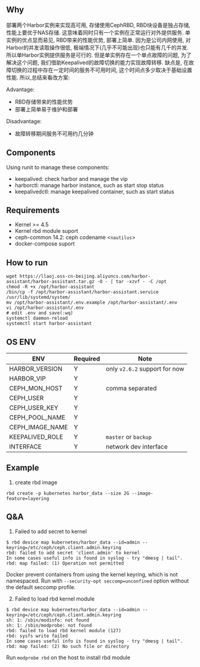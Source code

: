 ## Why

部署两个Harbor实例来实现高可用, 存储使用CephRBD, RBD块设备是独占存储, 性能上要优于NAS存储.
这意味着同时只有一个实例在正常运行对外提供服务. 单实例的优点显而易见, RBD带来的性能优势, 部署上简单. 因为是公司内网使用, 对Harbor的并发读取操作很低, 极端情况下(几乎不可能出现)也只能有几千的并发. 所以单Harbor实例提供服务是可行的.
但是单实例存在一个单点故障的问题, 为了解决这个问题, 我们借助Keepalived的故障切换的能力实现故障转移. 缺点是, 在故障切换的过程中存在一定时间的服务不可用时间, 这个时间点多少取决于基础设置性能. 所以,总结来看改方案:

Advantage:

- RBD存储带来的性能优势
- 部署上简单易于维护和部署

Disadvantage:

- 故障转移期间服务不可用约几分钟

## Components

Using runit to manage these components:

- keepalived: check harbor and manage the vip
- harborctl: manage harbor instance, such as start stop status
- keepalivedctl: manage keepalived container, such as start status

## Requirements

- Kernel >= 4.5
- Kernel rbd module suport
- ceph-common 14.2: ceph codename <`nautilus`>
- docker-compose suport

## How to run

```shell
wget https://llaoj.oss-cn-beijing.aliyuncs.com/harbor-assistant/harbor-assistant.tar.gz -O - | tar -xzvf - -C /opt
chmod -R +x /opt/harbor-assistant
/bin/cp -f /opt/harbor-assistant/harbor-assistant.service /usr/lib/systemd/system/
mv /opt/harbor-assistant/.env.example /opt/harbor-assistant/.env
vi /opt/harbor-assistant/.env
# edit .env and save(:wq)
systemctl daemon-reload
systemctl start harbor-assistant
```

## OS ENV

| ENV             | Required | Note                          |
| --------------- | -------- | ----------------------------- |
| HARBOR_VERSION  | Y        | only `v2.6.2` support for now |
| HARBOR_VIP      | Y        |                               |
| CEPH_MON_HOST   | Y        | comma separated               |
| CEPH_USER       | Y        |                               |
| CEPH_USER_KEY   | Y        |                               |
| CEPH_POOL_NAME  | Y        |                               |
| CEPH_IMAGE_NAME | Y        |                               |
| KEEPALIVED_ROLE | Y        | `master` or `backup`          |
| INTERFACE       | Y        | network dev interface         |


## Example

1. create rbd image

```
rbd create -p kubernetes harbor_data --size 2G --image-feature=layering
```

## Q&A

1. Failed to add secret to kernel

```shell
$ rbd device map kubernetes/harbor_data --id=admin --keyring=/etc/ceph/ceph.client.admin.keyring 
rbd: failed to add secret 'client.admin' to kernel
In some cases useful info is found in syslog - try "dmesg | tail".
rbd: map failed: (1) Operation not permitted
```

Docker prevent containers from using the kernel keyring, which is not namespaced. Run with `--security-opt seccomp=unconfined` option without the default seccomp profile.

2. Failed to load rbd kernel module

```shell
$ rbd device map kubernetes/harbor_data --id=admin --keyring=/etc/ceph/ceph.client.admin.keyring
sh: 1: /sbin/modinfo: not found
sh: 1: /sbin/modprobe: not found
rbd: failed to load rbd kernel module (127)
rbd: sysfs write failed
In some cases useful info is found in syslog - try "dmesg | tail".
rbd: map failed: (2) No such file or directory
```

Run `modprobe rbd` on the host to install rbd module
